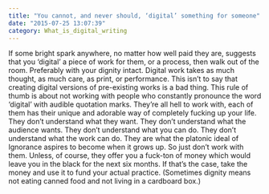 ```yaml
---
title: "You cannot, and never should, ‘digital’ something for someone"
date: "2015-07-25 13:07:39"
category: What_is_digital_writing
---
```


If some bright spark anywhere, no matter how well paid they are,
suggests that you ‘digital’ a piece of work for them, or a process, then
walk out of the room. Preferably with your dignity intact. Digital work
takes as much thought, as much care, as print, or performance. This
isn’t to say that creating digital versions of pre-existing works is a
bad thing. This rule of thumb is about not working with people who
constantly pronounce the word ‘digital’ with audible quotation marks.
They’re all hell to work with, each of them has their unique and
adorable way of completely fucking up your life. They don’t understand
what they want. They don’t understand what the audience wants. They
don’t understand what you can do. They don’t understand what the work
can do. They are what the platonic ideal of Ignorance aspires to become
when it grows up. So just don’t work with them. Unless, of course, they
offer you a fuck-ton of money which would leave you in the black for the
next six months. If that’s the case, take the money and use it to fund
your actual practice. (Sometimes dignity means not eating canned food
and not living in a cardboard box.)
